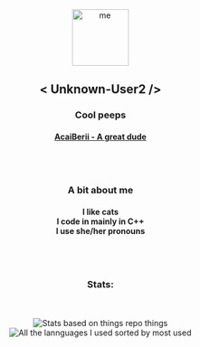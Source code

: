 <div align="center">
  <img alt="me" width="100" src="https://avatars.githubusercontent.com/u/46464404?v=4"><h2>< Unknown-User2 /></h2>
  <h3>Cool peeps</h3>
  <h4><a href="https://github.com/AcaiBerii">AcaiBerii - A great dude</a></h4>
  <h4>
  <br><br>

  <h3>A bit about me</h3>
  <h4>I like cats<br>
  I code in mainly in C++<br>
  I use she/her pronouns</h4>
  <br><br>

  <h3>Stats:</h3>
  <br><br>
  <img alt="Stats based on things repo things" src="https://raw.githubusercontent.com/Unknown-User2/github-stats/master/generated/overview.svg">
  <img alt="All the lannguages I used sorted by most used" src="https://raw.githubusercontent.com/Unknown-User2/github-stats/master/generated/languages.svg">
</div>
